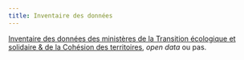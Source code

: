 ```yaml
---
title: Inventaire des données
---
```


[Inventaire des données des ministères de la Transition écologique et solidaire & de la Cohésion des territoires](https://mtes-mct.github.io/dataroom/), *open data* ou pas.
